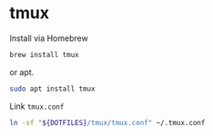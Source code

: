 tmux
====

Install via Homebrew

```bash
brew install tmux
```

or apt.

```bash
sudo apt install tmux
```

Link `tmux.conf`

```bash
ln -sf "${DOTFILES}/tmux/tmux.conf" ~/.tmux.conf
```
